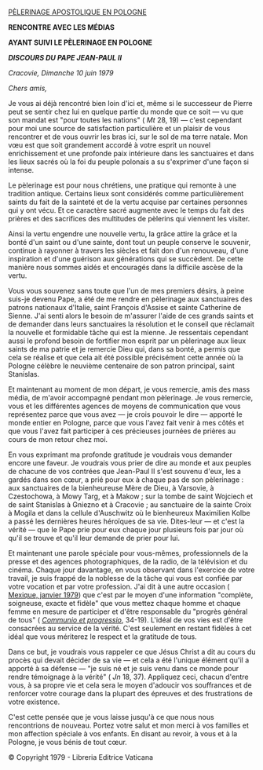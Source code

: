 [PÈLERINAGE APOSTOLIQUE EN POLOGNE](http://www.vatican.va/holy_father/john_paul_ii/travels/sub_index1979/trav_poland-1979_fr.htm)

**RENCONTRE AVEC LES MÉDIAS**

**AYANT SUIVI LE PÈLERINAGE EN POLOGNE**

***DISCOURS DU PAPE JEAN-PAUL II***

*Cracovie, Dimanche 10 juin 1979*

*Chers amis,*

Je vous ai déjà rencontré bien loin d'ici et, même si le successeur de Pierre peut se sentir chez lui en quelque partie du monde que ce soit — vu que son mandat est "pour toutes les nations" ( *Mt* 28, 19) — c'est cependant pour moi une source de satisfaction particulière et un plaisir de vous rencontrer et de vous ouvrir les bras ici, sur le sol de ma terre natale. Mon vœu est que soit grandement accordé à votre esprit un nouvel enrichissement et une profonde paix intérieure dans les sanctuaires et dans les lieux sacrés où la foi du peuple polonais a su s'exprimer d'une façon si intense.

Le pèlerinage est pour nous chrétiens, une pratique qui remonte à une tradition antique. Certains lieux sont considérés comme particulièrement saints du fait de la sainteté et de la vertu acquise par certaines personnes qui y ont vécu. Et ce caractère sacré augmente avec le temps du fait des prières et des sacrifices des multitudes de pèlerins qui viennent les visiter.

Ainsi la vertu engendre une nouvelle vertu, la grâce attire la grâce et la bonté d'un saint ou d'une sainte, dont tout un peuple conserve le souvenir, continue à rayonner à travers les siècles et fait don d'un renouveau, d'une inspiration et d'une guérison aux générations qui se succèdent. De cette manière nous sommes aidés et encouragés dans la difficile ascèse de la vertu.

Vous vous souvenez sans toute que l'un de mes premiers désirs, à peine suis-je devenu Pape, a été de me rendre en pèlerinage aux sanctuaires des patrons nationaux d'Italie, saint François d'Assise et sainte Catherine de Sienne. J'ai senti alors le besoin de m'assurer l'aide de ces grands saints et de demander dans leurs sanctuaires la résolution et le conseil que réclamait la nouvelle et formidable tâche qui est la mienne. Je ressentais cependant aussi le profond besoin de fortifier mon esprit par un pèlerinage aux lieux saints de ma patrie et je remercie Dieu qui, dans sa bonté, a permis que cela se réalise et que cela ait été possible précisément cette année où la Pologne célèbre le neuvième centenaire de son patron principal, saint Stanislas.

Et maintenant au moment de mon départ, je vous remercie, amis des mass média, de m'avoir accompagné pendant mon pèlerinage. Je vous remercie, vous et les différentes agences de moyens de communication que vous représentez parce que vous avez — je crois pouvoir le dire — apporté le monde entier en Pologne, parce que vous l'avez fait venir à mes côtés et que vous l'avez fait participer à ces précieuses journées de prières au cours de mon retour chez moi.

En vous exprimant ma profonde gratitude je voudrais vous demander encore une faveur. Je voudrais vous prier de dire au monde et aux peuples de chacune de vos contrées que Jean-Paul II s'est souvenu d'eux, les a gardés dans son cœur, a prié pour eux à chaque pas de son pèlerinage : aux sanctuaires de la bienheureuse Mère de Dieu, à Varsovie, à Czestochowa, à Mowy Targ, et à Makow ; sur la tombe de saint Wojciech et de saint Stanislas à Gniezno et à Cracovie ; au sanctuaire de la sainte Croix à Mogila et dans la cellule d'Auschwitz où le bienheureux Maximilien Kolbe a passé les dernières heures héroïques de sa vie. Dites-leur — et c'est la vérité — que le Pape prie pour eux chaque jour plusieurs fois par jour où qu'il se trouve et qu'il leur demande de prier pour lui.

Et maintenant une parole spéciale pour vous-mêmes, professionnels de la presse et des agences photographiques, de la radio, de la télévision et du cinéma. Chaque jour davantage, en vous observant dans l'exercice de votre travail, je suis frappé de la noblesse de la tâche qui vous est confiée par votre vocation et par votre profession. J'ai dit à une autre occasion ( [Mexique, janvier 1979](http://www.vatican.va/holy_father/john_paul_ii/travels/sub_index1979/trav_rep-dom-mexico-bahamas_fr.htm)) que c'est par le moyen d'une information "complète, soigneuse, exacte et fidèle" que vous mettez chaque homme et chaque femme en mesure de participer et d'être responsable du "progrès général de tous" ( *[Communio et progressio](http://www.vatican.va/roman_curia/pontifical_councils/pccs/documents/rc_pc_pccs_doc_23051971_communio_fr.html)*, 34-19). L'idéal de vos vies est d'être consacrées au service de la vérité. C'est seulement en restant fidèles à cet idéal que vous mériterez le respect et la gratitude de tous.

Dans ce but, je voudrais vous rappeler ce que Jésus Christ a dit au cours du procès qui devait décider de sa vie — et cela a été l'unique élément qu'il a apporté à sa défense — "je suis né et je suis venu dans ce monde pour rendre témoignage à la vérité" ( *Jn* 18, 37). Appliquez ceci, chacun d'entre vous, à sa propre vie et cela sera le moyen d'adoucir vos souffrances et de renforcer votre courage dans la plupart des épreuves et des frustrations de votre existence.

C'est cette pensée que je vous laisse jusqu'à ce que nous nous rencontrions de nouveau. Portez votre salut et mon merci à vos familles et mon affection spéciale à vos enfants. En disant au revoir, à vous et à la Pologne, je vous bénis de tout cœur.

© Copyright 1979 - Libreria Editrice Vaticana